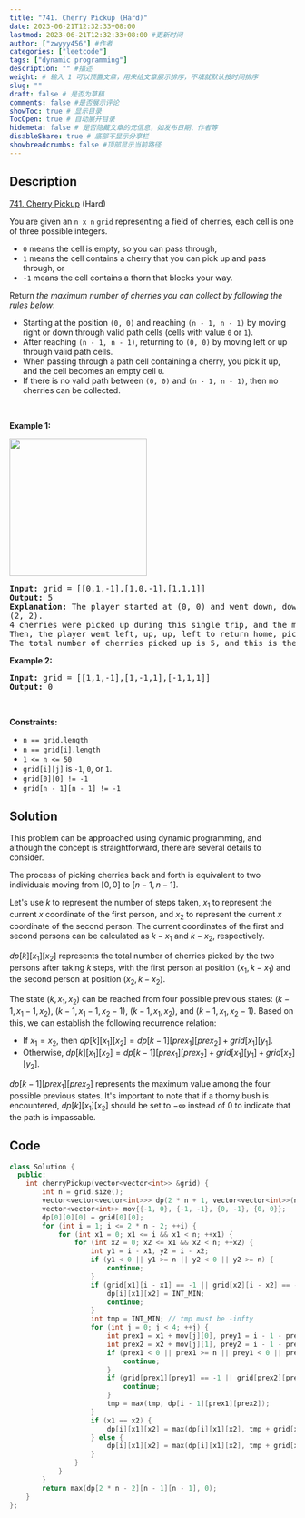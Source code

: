 ```yaml
---
title: "741. Cherry Pickup (Hard)"
date: 2023-06-21T12:32:33+08:00
lastmod: 2023-06-21T12:32:33+08:00 #更新时间
author: ["zwyyy456"] #作者
categories: ["leetcode"]
tags: ["dynamic programming"]
description: "" #描述
weight: # 输入 1 可以顶置文章，用来给文章展示排序，不填就默认按时间排序
slug: ""
draft: false # 是否为草稿
comments: false #是否展示评论
showToc: true # 显示目录
TocOpen: true # 自动展开目录
hidemeta: false # 是否隐藏文章的元信息，如发布日期、作者等
disableShare: true # 底部不显示分享栏
showbreadcrumbs: false #顶部显示当前路径
---
```

## Description

[741. Cherry Pickup][link] (Hard)

[link]: https://leetcode.com/problems/cherry-pickup/

<p>You are given an <code>n x n</code> <code>grid</code> representing a field of cherries, each cell
is one of three possible integers.</p>

<ul>
	<li><code>0</code> means the cell is empty, so you can pass through,</li>
	<li><code>1</code> means the cell contains a cherry that you can pick up and pass through, or</li>
	<li><code>-1</code> means the cell contains a thorn that blocks your way.</li>
</ul>

<p>Return <em>the maximum number of cherries you can collect by following the rules below</em>:</p>

<ul>
	<li>Starting at the position <code>(0, 0)</code> and reaching <code>(n - 1, n - 1)</code> by moving
right or down through valid path cells (cells with value <code>0</code> or <code>1</code>).</li>
	<li>After reaching <code>(n - 1, n - 1)</code>, returning to <code>(0, 0)</code> by moving left or up
through valid path cells.</li>
	<li>When passing through a path cell containing a cherry, you pick it up, and the cell becomes an
empty cell <code>0</code>.</li>
	<li>If there is no valid path between <code>(0, 0)</code> and <code>(n - 1, n - 1)</code>, then no
cherries can be collected.</li>
</ul>

<p>&nbsp;</p>
<p><strong class="example">Example 1:</strong></p>
<img alt="" src="https://assets.leetcode.com/uploads/2020/12/14/grid.jpg" style="width: 242px;
height: 242px;" />
<pre>
<strong>Input:</strong> grid = [[0,1,-1],[1,0,-1],[1,1,1]]
<strong>Output:</strong> 5
<strong>Explanation:</strong> The player started at (0, 0) and went down, down, right right to reach
(2, 2).
4 cherries were picked up during this single trip, and the matrix becomes [[0,1,-1],[0,0,-1],[0,0,0]].
Then, the player went left, up, up, left to return home, picking up one more cherry.
The total number of cherries picked up is 5, and this is the maximum possible.
</pre>

<p><strong class="example">Example 2:</strong></p>

<pre>
<strong>Input:</strong> grid = [[1,1,-1],[1,-1,1],[-1,1,1]]
<strong>Output:</strong> 0
</pre>

<p>&nbsp;</p>
<p><strong>Constraints:</strong></p>

<ul>
	<li><code>n == grid.length</code></li>
	<li><code>n == grid[i].length</code></li>
	<li><code>1 &lt;= n &lt;= 50</code></li>
	<li><code>grid[i][j]</code> is <code>-1</code>, <code>0</code>, or <code>1</code>.</li>
	<li><code>grid[0][0] != -1</code></li>
	<li><code>grid[n - 1][n - 1] != -1</code></li>
</ul>


## Solution

This problem can be approached using dynamic programming, and although the concept is straightforward, there are several details to consider.

The process of picking cherries back and forth is equivalent to two individuals moving from $[0, 0]$ to $[n - 1, n - 1]$.

Let's use $k$ to represent the number of steps taken, $x_1$ to represent the current $x$ coordinate of the first person, and $x_2$ to represent the current $x$ coordinate of the second person. The current coordinates of the first and second persons can be calculated as $k - x_1$ and $k - x_2$, respectively.

$dp[k][x_1][x_2]$ represents the total number of cherries picked by the two persons after taking $k$ steps, with the first person at position $(x_1, k - x_1)$ and the second person at position $(x_2, k - x_2)$.

The state $(k, x_1, x_2)$ can be reached from four possible previous states: $(k - 1, x_1 - 1, x_2)$, $(k - 1, x_1 - 1, x_2 - 1)$, $(k - 1, x_1, x_2)$, and $(k - 1, x_1, x_2 - 1)$. Based on this, we can establish the following recurrence relation:

- If $x_1 = x_2$, then $dp[k][x_1][x_2] = dp[k - 1][prex_1][prex_2] + grid[x_1][y_1]$.
- Otherwise, $dp[k][x_1][x_2] = dp[k - 1][prex_1][prex_2] + grid[x_1][y_1] + grid[x_2][y_2]$.

$dp[k - 1][prex_1][prex_2]$ represents the maximum value among the four possible previous states. It's important to note that if a thorny bush is encountered, $dp[k][x_1][x_2]$ should be set to $-\infty$ instead of $0$ to indicate that the path is impassable.

## Code

```cpp
class Solution {
  public:
    int cherryPickup(vector<vector<int>> &grid) {
        int n = grid.size();
        vector<vector<vector<int>>> dp(2 * n + 1, vector<vector<int>>(n, vector<int>(n, INT_MIN)));
        vector<vector<int>> mov{{-1, 0}, {-1, -1}, {0, -1}, {0, 0}};
        dp[0][0][0] = grid[0][0];
        for (int i = 1; i <= 2 * n - 2; ++i) {
            for (int x1 = 0; x1 <= i && x1 < n; ++x1) {
                for (int x2 = 0; x2 <= x1 && x2 < n; ++x2) {
                    int y1 = i - x1, y2 = i - x2;
                    if (y1 < 0 || y1 >= n || y2 < 0 || y2 >= n) {
                        continue;
                    }
                    if (grid[x1][i - x1] == -1 || grid[x2][i - x2] == -1) {
                        dp[i][x1][x2] = INT_MIN;
                        continue;
                    }
                    int tmp = INT_MIN; // tmp must be -infty
                    for (int j = 0; j < 4; ++j) {
                        int prex1 = x1 + mov[j][0], prey1 = i - 1 - prex1;
                        int prex2 = x2 + mov[j][1], prey2 = i - 1 - prex2;
                        if (prex1 < 0 || prex1 >= n || prey1 < 0 || prey1 >= n || prex2 < 0 || prex2 >= n || prey2 < 0 || prey2 >= n) {
                            continue;
                        }
                        if (grid[prex1][prey1] == -1 || grid[prex2][prey2] == -1) {
                            continue;
                        }
                        tmp = max(tmp, dp[i - 1][prex1][prex2]);
                    }
                    if (x1 == x2) {
                        dp[i][x1][x2] = max(dp[i][x1][x2], tmp + grid[x1][i - x1]);
                    } else {
                        dp[i][x1][x2] = max(dp[i][x1][x2], tmp + grid[x1][i - x1] + grid[x2][i - x2]);
                    }
                }
            }
        }
        return max(dp[2 * n - 2][n - 1][n - 1], 0);
    }
};
```
